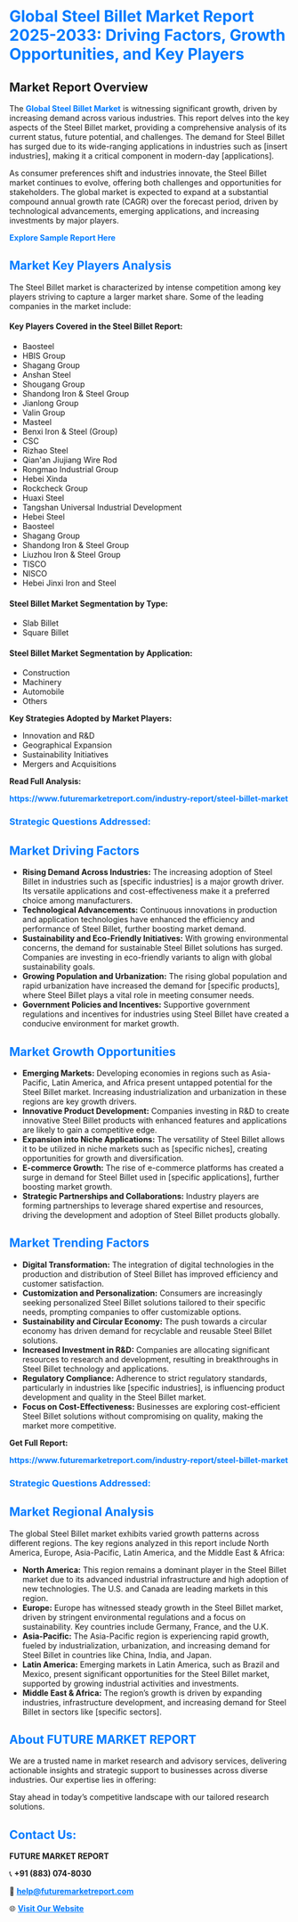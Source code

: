 <h1 style="color: #007BFF;">Global Steel Billet Market Report 2025-2033: Driving Factors, Growth Opportunities, and Key Players</h1>

<section id="overview">
<h2>Market Report Overview</h2>
<p>The <a href="https://www.futuremarketreport.com/industry-report/steel-billet-market" style="color: #007BFF; text-decoration: none;"><strong>Global Steel Billet Market</strong></a> is witnessing significant growth, driven by increasing demand across various industries. This report delves into the key aspects of the Steel Billet market, providing a comprehensive analysis of its current status, future potential, and challenges. The demand for Steel Billet has surged due to its wide-ranging applications in industries such as [insert industries], making it a critical component in modern-day [applications].</p>
<p>As consumer preferences shift and industries innovate, the Steel Billet market continues to evolve, offering both challenges and opportunities for stakeholders. The global market is expected to expand at a substantial compound annual growth rate (CAGR) over the forecast period, driven by technological advancements, emerging applications, and increasing investments by major players.</p>
</section>

<section id="overview">
<p><a href="https://www.futuremarketreport.com/request-sample/reportId=26841" style="color: #007BFF; text-decoration: none;"><strong>Explore Sample Report Here</strong></a></p>
</section>

<section id="key-players">
<h2 style="color: #007BFF;">Market Key Players Analysis</h2>
<p>The Steel Billet market is characterized by intense competition among key players striving to capture a larger market share. Some of the leading companies in the market include:</p>
<h4>Key Players Covered in the Steel Billet Report:</h4>
<ul><li>Baosteel</li><li>HBIS Group</li><li>Shagang Group</li><li>Anshan Steel</li><li>Shougang Group</li><li>Shandong Iron &amp; Steel Group</li><li>Jianlong Group</li><li>Valin Group</li><li>Masteel</li><li>Benxi Iron &amp; Steel (Group)</li><li>CSC</li><li>Rizhao Steel</li><li>Qian&#039;an Jiujiang Wire Rod</li><li>Rongmao Industrial Group</li><li>Hebei Xinda</li><li>Rockcheck Group</li><li>Huaxi Steel</li><li>Tangshan Universal Industrial Development</li><li>Hebei Steel</li><li>Baosteel</li><li>Shagang Group</li><li>Shandong Iron &amp; Steel Group</li><li>Liuzhou Iron &amp; Steel Group</li><li>TISCO</li><li>NISCO</li><li>Hebei Jinxi Iron and Steel</li></ul>
<h4>Steel Billet Market Segmentation by Type:</h4>
<ul><li>Slab Billet</li><li>Square Billet</li></ul>

<h4>Steel Billet Market Segmentation by Application:</h4>
<ul><li>Construction</li><li>Machinery</li><li>Automobile</li><li>Others</li></ul>
<p><strong>Key Strategies Adopted by Market Players:</strong></p>
<ul>
<li>Innovation and R&D</li>
<li>Geographical Expansion</li>
<li>Sustainability Initiatives</li>
<li>Mergers and Acquisitions</li>
</ul>
</section>

<section>
<p><strong>Read Full Analysis: </strong></p><a href="https://www.futuremarketreport.com/industry-report/steel-billet-market" style="color: #007BFF; text-decoration: none;"><strong>https://www.futuremarketreport.com/industry-report/steel-billet-market</strong></a>
<h3 style="color: #007BFF;">Strategic Questions Addressed:</h3>
</section>

<section id="driving-factors">
<h2 style="color: #007BFF;">Market Driving Factors</h2>
<ul>
<li><strong>Rising Demand Across Industries:</strong> The increasing adoption of Steel Billet in industries such as [specific industries] is a major growth driver. Its versatile applications and cost-effectiveness make it a preferred choice among manufacturers.</li>
<li><strong>Technological Advancements:</strong> Continuous innovations in production and application technologies have enhanced the efficiency and performance of Steel Billet, further boosting market demand.</li>
<li><strong>Sustainability and Eco-Friendly Initiatives:</strong> With growing environmental concerns, the demand for sustainable Steel Billet solutions has surged. Companies are investing in eco-friendly variants to align with global sustainability goals.</li>
<li><strong>Growing Population and Urbanization:</strong> The rising global population and rapid urbanization have increased the demand for [specific products], where Steel Billet plays a vital role in meeting consumer needs.</li>
<li><strong>Government Policies and Incentives:</strong> Supportive government regulations and incentives for industries using Steel Billet have created a conducive environment for market growth.</li>
</ul>
</section>

<section id="growth-opportunities">
<h2 style="color: #007BFF;">Market Growth Opportunities</h2>
<ul>
<li><strong>Emerging Markets:</strong> Developing economies in regions such as Asia-Pacific, Latin America, and Africa present untapped potential for the Steel Billet market. Increasing industrialization and urbanization in these regions are key growth drivers.</li>
<li><strong>Innovative Product Development:</strong> Companies investing in R&D to create innovative Steel Billet products with enhanced features and applications are likely to gain a competitive edge.</li>
<li><strong>Expansion into Niche Applications:</strong> The versatility of Steel Billet allows it to be utilized in niche markets such as [specific niches], creating opportunities for growth and diversification.</li>
<li><strong>E-commerce Growth:</strong> The rise of e-commerce platforms has created a surge in demand for Steel Billet used in [specific applications], further boosting market growth.</li>
<li><strong>Strategic Partnerships and Collaborations:</strong> Industry players are forming partnerships to leverage shared expertise and resources, driving the development and adoption of Steel Billet products globally.</li>
</ul>
</section>

<section id="trending-factors">
<h2 style="color: #007BFF;">Market Trending Factors</h2>
<ul>
<li><strong>Digital Transformation:</strong> The integration of digital technologies in the production and distribution of Steel Billet has improved efficiency and customer satisfaction.</li>
<li><strong>Customization and Personalization:</strong> Consumers are increasingly seeking personalized Steel Billet solutions tailored to their specific needs, prompting companies to offer customizable options.</li>
<li><strong>Sustainability and Circular Economy:</strong> The push towards a circular economy has driven demand for recyclable and reusable Steel Billet solutions.</li>
<li><strong>Increased Investment in R&D:</strong> Companies are allocating significant resources to research and development, resulting in breakthroughs in Steel Billet technology and applications.</li>
<li><strong>Regulatory Compliance:</strong> Adherence to strict regulatory standards, particularly in industries like [specific industries], is influencing product development and quality in the Steel Billet market.</li>
<li><strong>Focus on Cost-Effectiveness:</strong> Businesses are exploring cost-efficient Steel Billet solutions without compromising on quality, making the market more competitive.</li>
</ul>
</section>

<section>
<p><strong>Get Full Report: </strong></p><a href="https://www.futuremarketreport.com/industry-report/steel-billet-market" style="color: #007BFF; text-decoration: none;"><strong>https://www.futuremarketreport.com/industry-report/steel-billet-market</strong></a>
<h3 style="color: #007BFF;">Strategic Questions Addressed:</h3>
</section>


<section id="regional-analysis">
<h2 style="color: #007BFF;">Market Regional Analysis</h2>
<p>The global Steel Billet market exhibits varied growth patterns across different regions. The key regions analyzed in this report include North America, Europe, Asia-Pacific, Latin America, and the Middle East & Africa:</p>
<ul>
<li><strong>North America:</strong> This region remains a dominant player in the Steel Billet market due to its advanced industrial infrastructure and high adoption of new technologies. The U.S. and Canada are leading markets in this region.</li>
<li><strong>Europe:</strong> Europe has witnessed steady growth in the Steel Billet market, driven by stringent environmental regulations and a focus on sustainability. Key countries include Germany, France, and the U.K.</li>
<li><strong>Asia-Pacific:</strong> The Asia-Pacific region is experiencing rapid growth, fueled by industrialization, urbanization, and increasing demand for Steel Billet in countries like China, India, and Japan.</li>
<li><strong>Latin America:</strong> Emerging markets in Latin America, such as Brazil and Mexico, present significant opportunities for the Steel Billet market, supported by growing industrial activities and investments.</li>
<li><strong>Middle East & Africa:</strong> The region’s growth is driven by expanding industries, infrastructure development, and increasing demand for Steel Billet in sectors like [specific sectors].</li>
</ul>
</section>

<footer>
<h2 style="color: #007BFF;">About FUTURE MARKET REPORT</h2>
<p>We are a trusted name in market research and advisory services, delivering actionable insights and strategic support to businesses across diverse industries. Our expertise lies in offering:</p>

<p>Stay ahead in today’s competitive landscape with our tailored research solutions.</p>

<h2 style="color: #007BFF;">Contact Us:</h2>
<p><strong>FUTURE MARKET REPORT</strong></p>
<p>📞 <strong>+91 (883) 074-8030</strong></p>
<p>📧 <strong><a href="mailto:help@futuremarketreport.com" style="color: #007BFF;">help@futuremarketreport.com</a></strong></p>
<p>🌐 <strong><a href="https://www.futuremarketreport.com/" style="color: #007BFF;">Visit Our Website</a></strong></p>
</footer>